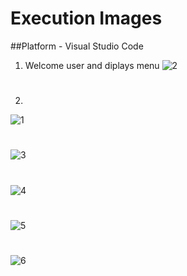 # Execution Images
##Platform - Visual Studio Code
1) Welcome user and diplays menu
![2](https://user-images.githubusercontent.com/46949702/153710546-d12353d7-9a95-4621-b635-adbd0813a8fc.png)
#
2)
![1](https://user-images.githubusercontent.com/46949702/153710557-364de34e-7f29-4d0c-990f-aa25855addd6.png)
#
![3](https://user-images.githubusercontent.com/46949702/153710550-af33cf9c-0eb5-45c7-b13c-582966b949a1.png)
#
![4](https://user-images.githubusercontent.com/46949702/153710553-7e1754e1-bb0c-4f30-a329-4dec99182570.png)
#
![5](https://user-images.githubusercontent.com/46949702/153710555-56985aeb-599d-475c-ba96-18badc3cf89b.png)
#
![6](https://user-images.githubusercontent.com/46949702/153710556-f0bfa10a-bb51-4ffd-8c4e-393f3e7578f7.png)
#
